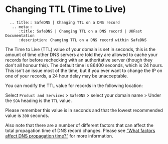 # Changing TTL (Time to Live)

```eval_rst
  .. title:: SafeDNS | Changing TTL on a DNS record
   .. meta::
      :title: SafeDNS | Changing TTL on a DNS record | UKFast Documentation
      :description: Changing TTL on a DNS record within SafeDNS

```

The Time to Live (TTL) value of your domain is set in seconds, this is the amount of time other DNS servers are told they are allowed to cache your records for before rechecking with an authoritative server (though they don&apos;t all honour this). The default time is 86400 seconds, which is 24 hours. This isn&apos;t an issue most of the time, but if you ever want to change the IP on one of your records, a 24 hour delay may be unacceptable.

You can modify the TTL value for records in the following location:

Select `Product and Services` > `SafeDNS` > select your domain name > Under the `SOA` heading is the `TTL` value.

Please remember this value is in seconds and that the lowest recommended value is `300` seconds.

Also note that there are a number of different factors that can affect the total propagation time of DNS record changes. Please see [&#8220;What factors affect DNS propagation time?&#8221;](/domains/domains/dnspropagation) for more information.
